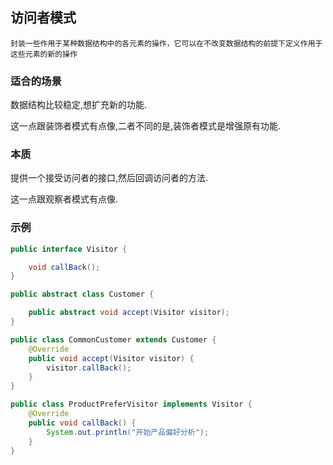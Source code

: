 ## 访问者模式

```封装一些作用于某种数据结构中的各元素的操作，它可以在不改变数据结构的前提下定义作用于这些元素的新的操作```

### 适合的场景

数据结构比较稳定,想扩充新的功能.

这一点跟装饰者模式有点像,二者不同的是,装饰者模式是增强原有功能.

### 本质

提供一个接受访问者的接口,然后回调访问者的方法.

这一点跟观察者模式有点像.



### 示例

```java
public interface Visitor {

    void callBack();
}

public abstract class Customer {

    public abstract void accept(Visitor visitor);
}

public class CommonCustomer extends Customer {
    @Override
    public void accept(Visitor visitor) {
        visitor.callBack();
    }
}

public class ProductPreferVisitor implements Visitor {
    @Override
    public void callBack() {
        System.out.println("开始产品偏好分析");
    }
}
```

